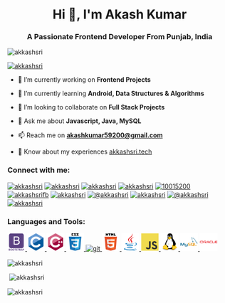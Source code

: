 <h1 align="center">Hi 👋, I'm Akash Kumar</h1>
<h3 align="center">A Passionate Frontend Developer From Punjab, India</h3>

<p align="left"> <img src="https://komarev.com/ghpvc/?username=akkashsri&label=Profile%20views&color=0e75b6&style=flat" alt="akkashsri" /> </p>

<p align="left"> <a href="https://twitter.com/akkashsri" target="blank"><img src="https://img.shields.io/twitter/follow/akkashsri?logo=twitter&style=for-the-badge" alt="akkashsri" /></a> </p>

- 🔭 I’m currently working on **Frontend Projects**

- 🌱 I’m currently learning **Android, Data Structures & Algorithms**

- 👯 I’m looking to collaborate on **Full Stack Projects**

- 💬 Ask me about **Javascript, Java, MySQL**

- 📫 Reach me on **akashkumar59200@gmail.com**

- 📄 Know about my experiences [akkashsri.tech](https://www.akkashsri.tech)

<h3 align="left">Connect with me:</h3>
<p align="left">
<a href="https://codepen.io/akkashsri" target="blank"><img align="center" src="https://raw.githubusercontent.com/rahuldkjain/github-profile-readme-generator/master/src/images/icons/Social/codepen.svg" alt="akkashsri" height="30" width="40" /></a>
<a href="https://dev.to/akkashsri" target="blank"><img align="center" src="https://cdn.jsdelivr.net/npm/simple-icons@3.0.1/icons/dev-dot-to.svg" alt="akkashsri" height="30" width="40" /></a>
<a href="https://twitter.com/akkashsri" target="blank"><img align="center" src="https://raw.githubusercontent.com/rahuldkjain/github-profile-readme-generator/master/src/images/icons/Social/twitter.svg" alt="akkashsri" height="30" width="40" /></a>
<a href="https://linkedin.com/in/akkashsri" target="blank"><img align="center" src="https://raw.githubusercontent.com/rahuldkjain/github-profile-readme-generator/master/src/images/icons/Social/linked-in-alt.svg" alt="akkashsri" height="30" width="40" /></a>
<a href="https://stackoverflow.com/users/10015200" target="blank"><img align="center" src="https://raw.githubusercontent.com/rahuldkjain/github-profile-readme-generator/master/src/images/icons/Social/stack-overflow.svg" alt="10015200" height="30" width="40" /></a>
<a href="https://fb.com/akkashsrifb" target="blank"><img align="center" src="https://raw.githubusercontent.com/rahuldkjain/github-profile-readme-generator/master/src/images/icons/Social/facebook.svg" alt="akkashsrifb" height="30" width="40" /></a>
<a href="https://instagram.com/akkashsri" target="blank"><img align="center" src="https://raw.githubusercontent.com/rahuldkjain/github-profile-readme-generator/master/src/images/icons/Social/instagram.svg" alt="akkashsri" height="30" width="40" /></a>
<a href="https://medium.com/@akkashsri" target="blank"><img align="center" src="https://raw.githubusercontent.com/rahuldkjain/github-profile-readme-generator/master/src/images/icons/Social/medium.svg" alt="@akkashsri" height="30" width="40" /></a>
<a href="https://www.hackerrank.com/akkashsri" target="blank"><img align="center" src="https://raw.githubusercontent.com/rahuldkjain/github-profile-readme-generator/master/src/images/icons/Social/hackerrank.svg" alt="akkashsri" height="30" width="40" /></a>
<a href="https://www.hackerearth.com/@akkashsri" target="blank"><img align="center" src="https://raw.githubusercontent.com/rahuldkjain/github-profile-readme-generator/master/src/images/icons/Social/hackerearth.svg" alt="@akkashsri" height="30" width="40" /></a>
<a href="https://auth.geeksforgeeks.org/user/akkashsri" target="blank"><img align="center" src="https://raw.githubusercontent.com/rahuldkjain/github-profile-readme-generator/master/src/images/icons/Social/geeks-for-geeks.svg" alt="akkashsri" height="30" width="40" /></a>
</p>

<h3 align="left">Languages and Tools:</h3>
<p align="left"> <a href="https://getbootstrap.com" target="_blank"> <img src="https://raw.githubusercontent.com/devicons/devicon/master/icons/bootstrap/bootstrap-plain-wordmark.svg" alt="bootstrap" width="40" height="40"/> </a> <a href="https://www.cprogramming.com/" target="_blank"> <img src="https://raw.githubusercontent.com/devicons/devicon/master/icons/c/c-original.svg" alt="c" width="40" height="40"/> </a> <a href="https://www.w3schools.com/cpp/" target="_blank"> <img src="https://raw.githubusercontent.com/devicons/devicon/master/icons/cplusplus/cplusplus-original.svg" alt="cplusplus" width="40" height="40"/> </a> <a href="https://www.w3schools.com/css/" target="_blank"> <img src="https://raw.githubusercontent.com/devicons/devicon/master/icons/css3/css3-original-wordmark.svg" alt="css3" width="40" height="40"/> </a> <a href="https://git-scm.com/" target="_blank"> <img src="https://www.vectorlogo.zone/logos/git-scm/git-scm-icon.svg" alt="git" width="40" height="40"/> </a> <a href="https://www.w3.org/html/" target="_blank"> <img src="https://raw.githubusercontent.com/devicons/devicon/master/icons/html5/html5-original-wordmark.svg" alt="html5" width="40" height="40"/> </a> <a href="https://www.java.com" target="_blank"> <img src="https://raw.githubusercontent.com/devicons/devicon/master/icons/java/java-original.svg" alt="java" width="40" height="40"/> </a> <a href="https://developer.mozilla.org/en-US/docs/Web/JavaScript" target="_blank"> <img src="https://raw.githubusercontent.com/devicons/devicon/master/icons/javascript/javascript-original.svg" alt="javascript" width="40" height="40"/> </a> <a href="https://www.linux.org/" target="_blank"> <img src="https://raw.githubusercontent.com/devicons/devicon/master/icons/linux/linux-original.svg" alt="linux" width="40" height="40"/> </a> <a href="https://www.mysql.com/" target="_blank"> <img src="https://raw.githubusercontent.com/devicons/devicon/master/icons/mysql/mysql-original-wordmark.svg" alt="mysql" width="40" height="40"/> </a> <a href="https://www.oracle.com/" target="_blank"> <img src="https://raw.githubusercontent.com/devicons/devicon/master/icons/oracle/oracle-original.svg" alt="oracle" width="40" height="40"/> </a> </p>

<p><img align="center" src="https://github-readme-stats.vercel.app/api/top-langs?username=akkashsri&show_icons=true&locale=en&layout=compact" alt="akkashsri" /></p>
<p>&nbsp;<img align="center" src="https://github-readme-stats.vercel.app/api?username=akkashsri&show_icons=true&locale=en" alt="akkashsri" /></p>
<p><img align="center" src="https://github-readme-streak-stats.herokuapp.com/?user=akkashsri&" alt="akkashsri" /></p>
